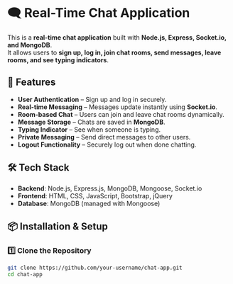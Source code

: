 # 🗨️ Real-Time Chat Application  

This is a **real-time chat application** built with **Node.js, Express, Socket.io, and MongoDB**.  
It allows users to **sign up, log in, join chat rooms, send messages, leave rooms, and see typing indicators**.  

## 🚀 Features  
- **User Authentication** – Sign up and log in securely.  
- **Real-time Messaging** – Messages update instantly using **Socket.io**.  
- **Room-based Chat** – Users can join and leave chat rooms dynamically.  
- **Message Storage** – Chats are saved in **MongoDB**.  
- **Typing Indicator** – See when someone is typing.  
- **Private Messaging** – Send direct messages to other users.  
- **Logout Functionality** – Securely log out when done chatting.  

## 🛠️ Tech Stack  
- **Backend**: Node.js, Express.js, MongoDB, Mongoose, Socket.io  
- **Frontend**: HTML, CSS, JavaScript, Bootstrap, jQuery  
- **Database**: MongoDB (managed with Mongoose)  

## 📦 Installation & Setup  

### 1️⃣ Clone the Repository  
```bash
git clone https://github.com/your-username/chat-app.git
cd chat-app
